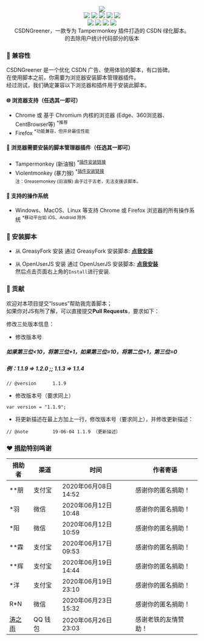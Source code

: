 <p align=center>
  <img src="https://user-images.githubusercontent.com/6754458/130888102-4b7b35b4-6532-4967-90df-118123ee8653.png"/>
  <br>
  <a title="Hits" target="_blank" href="https://github.com/88250/hits"><img src="https://hits.b3log.org/adlered/CSDNGreener.svg"></a>
  <img src="https://img.shields.io/github/stars/adlered/CSDNGreener?style=flat-square"/>
  <img src="https://img.shields.io/github/contributors/adlered/CSDNGreener?style=flat-square"/>
  <img src="https://img.shields.io/github/commit-activity/y/adlered/CSDNGreener?style=flat-square"/>
  <img src="https://img.shields.io/github/last-commit/adlered/CSDNGreener?style=flat-square"/>
  <br>
  <img src="https://img.shields.io/github/issues/adlered/CSDNGreener?style=flat-square"/>
  <img src="https://img.shields.io/github/issues-pr/adlered/CSDNGreener?style=flat-square"/>
  <img src="https://img.shields.io/github/watchers/adlered/CSDNGreener?style=flat-square"/>
  <img src="https://img.shields.io/github/issues-closed/adlered/CSDNGreener?style=flat-square"/>
  <br>
  CSDNGreener，一款专为 Tampermonkey 插件打造的 CSDN 绿化脚本。
  <br>
  的去除用户统计代码部分的版本
</p>

### :iphone: 兼容性

CSDNGreener 是一个优化 CSDN 广告、使用体验的脚本，有口皆碑。  
在使用脚本之前，你需要为浏览器安装脚本管理器插件。  
经过测试，我们确定兼容以下浏览器和插件用于安装此脚本。

#### :globe_with_meridians: 浏览器支持（任选其一即可）

* Chrome 或 基于 Chromium 内核的浏览器 (Edge、360浏览器、CentBrowser等) <sup>*推荐</sup>  
* Firefox <sup>*功能兼容，但并非最佳性能</sup>

#### :see_no_evil: 浏览器需要安装的脚本管理器插件（任选其一即可）

* Tampermonkey (新油猴) <sup>*<a href="https://www.tampermonkey.net/">插件安装链接</a></sup>  
* Violentmonkey (暴力猴) <sup>*<a href="https://violentmonkey.github.io/get-it/">插件安装链接</a></sup>  
<sub>注：Greasemonkey (旧油猴) 由于过于古老，无法支援该脚本。</sub>

#### :test_tube: 支持的操作系统

* Windows、MacOS、Linux 等支持 Chrome 或 Firefox 浏览器的所有操作系统 <sup>*移动平台如 iOS、Android 除外</sup>

### :page_facing_up: 安装脚本

* 从 GreasyFork 安装
通过 GreasyFork 安装脚本: **[点我安装](https://raw.githubusercontent.com/Paxxs/CSDNGreener-Clean/master/csdngreener_greasyfork.user.js)**  

* 从 OpenUserJS 安装
通过 OpenUserJS 安装脚本: **[点我安装](https://raw.githubusercontent.com/Paxxs/CSDNGreener-Clean/master/csdngreener_openuserjs.user.js)**  
然后点击页面右上角的`Install`进行安装.

### :rocket: 贡献
欢迎对本项目提交“Issues”帮助我完善脚本；  
如果你对JS有所了解，可以直接提交**Pull Requests**，要求如下：

修改三处版本信息：

* 修改版本号  

##### 如果第三位<10，将第三位+1，如果第三位=10，将第二位+1，第三位=0   
##### 例：1.1.9 => 1.2.0 ;; 1.1.3 => 1.1.4
```
// @version      1.1.9
```

* 修改版本号（要求同上）

```
var version = "1.1.9";
```

* 将更新描述在最上方加上一行，修改版本号（要求同上），并修改更新描述：

```
// @note         19-06-04 1.1.9 （更新描述）
```

### :heart: [捐助](https://doc.stackoverflow.wiki/web/#/21?page_id=138)特别鸣谢

| 捐助者 | 渠道 | 时间 | 作者寄语 |
| ------ | ------ |  ------ | ------ |
| *\*朋 | 支付宝 | 2020年06月08日 14:52 | 感谢你的匿名捐助！ |
| *羽 | 微信 | 2020年06月12日 10:48 | 感谢你的匿名捐助！ |
| *阳 | 微信 | 2020年06月12日 10:59 | 感谢你的匿名捐助！ |
| *\*霖 | 支付宝 | 2020年06月17日 09:53 | 感谢你的匿名捐助！ |
| *\*辉 | 支付宝 | 2020年06月19日 14:44 | 感谢你的匿名捐助！ |
| *洋 | 支付宝 | 2020年06月19日 23:10 | 感谢你的匿名捐助！ |
| R*N | 微信 | 2020年06月23日 15:32 | 感谢你的匿名捐助！ |
| [涛之雨](https://greasyfork.org/zh-CN/users/447976-%E6%B6%9B%E4%B9%8B%E9%9B%A8) | QQ 钱包 | 2020年06月26日 23:03 | 感谢老铁的友情赞助！ |
